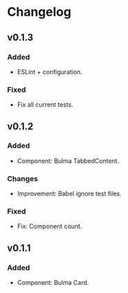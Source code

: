 # Changelog

## v0.1.3
### Added
 - ESLint + configuration.

### Fixed
 - Fix all current tests.

## v0.1.2
### Added
 - Component: Bulma TabbedContent.

### Changes
 - Improvement: Babel ignore test files.

### Fixed
 - Fix: Component count.

## v0.1.1
### Added
 - Component: Bulma Card.
